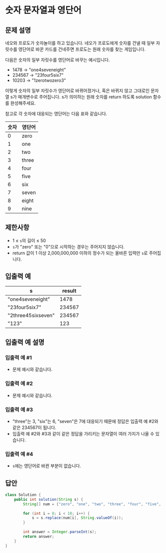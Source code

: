 # 숫자 문자열과 영단어
## 문제 설명


네오와 프로도가 숫자놀이를 하고 있습니다. 네오가 프로도에게 숫자를 건넬 때 일부 자릿수를 영단어로 바꾼 카드를 건네주면 프로도는 원래 숫자를 찾는 게임입니다.

다음은 숫자의 일부 자릿수를 영단어로 바꾸는 예시입니다.

- 1478 → "one4seveneight"
- 234567 → "23four5six7"
- 10203 → "1zerotwozero3"

이렇게 숫자의 일부 자릿수가 영단어로 바뀌어졌거나, 혹은 바뀌지 않고 그대로인 문자열 s가 매개변수로 주어집니다. s가 의미하는 원래 숫자를 return 하도록 solution 함수를 완성해주세요.

참고로 각 숫자에 대응되는 영단어는 다음 표와 같습니다.

|숫자|영단어|
|---|---|
|0|zero|
|1|one|
|2|two|
|3|three|
|4|four|
|5|five|
|6|six|
|7|seven|
|8|eight|
|9|nine|

## 제한사항
- 1 ≤ `s`의 길이 ≤ 50
- `s`가 "zero" 또는 "0"으로 시작하는 경우는 주어지지 않습니다.
- return 값이 1 이상 2,000,000,000 이하의 정수가 되는 올바른 입력만 `s`로 주어집니다.
## 입출력 예
|s|result|
|---|---|
|"one4seveneight"|1478|
|"23four5six7"|234567|
|"2three45sixseven"|234567|
|"123"|123|
## 입출력 예 설명
### 입출력 예 #1

- 문제 예시와 같습니다.
### 입출력 예 #2

- 문제 예시와 같습니다.
### 입출력 예 #3

- "three"는 3, "six"는 6, "seven"은 7에 대응되기 때문에 정답은 입출력 예 #2와 같은 234567이 됩니다.
- 입출력 예 #2와 #3과 같이 같은 정답을 가리키는 문자열이 여러 가지가 나올 수 있습니다.
### 입출력 예 #4

- `s`에는 영단어로 바뀐 부분이 없습니다.

## 답안
```java
class Solution {
    public int solution(String s) {
        String[] num = {"zero", "one", "two", "three", "four", "five", "six", "seven", "eight", "nine"};
        
        for (int i = 0; i < 10; i++) {
            s = s.replace(num[i], String.valueOf(i));
        }
        
        int answer = Integer.parseInt(s);
        return answer;
    }
}
```
